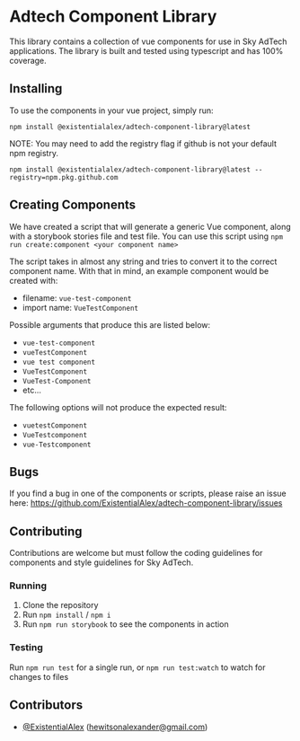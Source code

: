 # Adtech Component Library

This library contains a collection of vue components for use in Sky AdTech applications. The library is built and tested using typescript and has 100% coverage.

## Installing
To use the components in your vue project, simply run: 

`npm install @existentialalex/adtech-component-library@latest`

NOTE: You may need to add the registry flag if github is not your default npm registry.

`npm install @existentialalex/adtech-component-library@latest --registry=npm.pkg.github.com`

## Creating Components
We have created a script that will generate a generic Vue component, along with a storybook stories file and test file.
You can use this script using `npm run create:component <your component name>`

The script takes in almost any string and tries to convert it to the correct component name.
With that in mind, an example component would be created with: 
- filename: `vue-test-component`
- import name: `VueTestComponent`

Possible arguments that produce this are listed below:
- `vue-test-component`
- `vueTestComponent`
- `vue test component`
- `VueTestComponent`
- `VueTest-Component`
- etc...

The following options will not produce the expected result:
- `vuetestComponent`
- `VueTestcomponent`
- `vue-Testcomponent`

## Bugs
If you find a bug in one of the components or scripts, please raise an issue here: https://github.com/ExistentialAlex/adtech-component-library/issues

## Contributing
Contributions are welcome but must follow the coding guidelines for components and style guidelines for Sky AdTech.

### Running
1. Clone the repository
2. Run `npm install` / `npm i`
3. Run `npm run storybook` to see the components in action

### Testing
Run `npm run test` for a single run, or `npm run test:watch` to watch for changes to files

## Contributors
- [@ExistentialAlex](https://github.com/ExistentialAlex) (hewitsonalexander@gmail.com)
